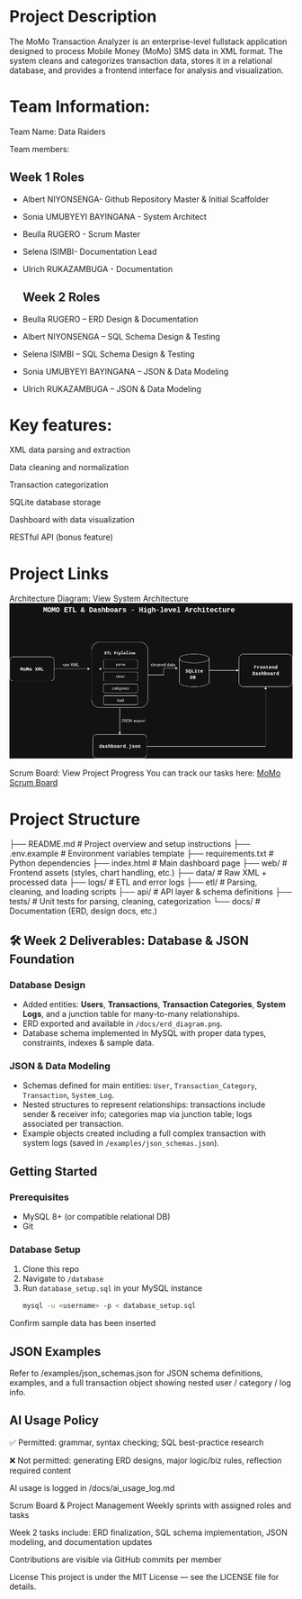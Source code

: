 # Project Description

The MoMo Transaction Analyzer is an enterprise-level fullstack application designed to process Mobile Money (MoMo) SMS data in XML format. The system cleans and categorizes transaction data, stores it in a relational database, and provides a frontend interface for analysis and visualization.


# Team Information:
Team Name: Data Raiders

Team members:
 ## Week 1 Roles
- Albert NIYONSENGA- Github Repository Master & Initial Scaffolder 
- Sonia UMUBYEYI BAYINGANA - System Architect
- Beulla RUGERO - Scrum Master
- Selena ISIMBI- Documentation Lead 
- Ulrich RUKAZAMBUGA - Documentation

  ## Week 2 Roles
- Beulla RUGERO – ERD Design & Documentation  
- Albert NIYONSENGA – SQL Schema Design & Testing  
- Selena ISIMBI – SQL Schema Design & Testing  
- Sonia UMUBYEYI BAYINGANA – JSON & Data Modeling  
- Ulrich RUKAZAMBUGA – JSON & Data Modeling 

# Key features:

XML data parsing and extraction

Data cleaning and normalization

Transaction categorization

SQLite database storage

Dashboard with data visualization

RESTful API (bonus feature)

# Project Links 
Architecture Diagram: View System Architecture 
![System Architecture](docs/architecture.png)

Scrum Board: View Project Progress
You can track our tasks here: [MoMo Scrum Board](https://github.com/users/brugero/projects/2/views/1)


# Project Structure
├── README.md # Project overview and setup instructions
├── .env.example # Environment variables template
├── requirements.txt # Python dependencies
├── index.html # Main dashboard page
├── web/ # Frontend assets (styles, chart handling, etc.)
├── data/ # Raw XML + processed data
├── logs/ # ETL and error logs
├── etl/ # Parsing, cleaning, and loading scripts
├── api/ # API layer & schema definitions
├── tests/ # Unit tests for parsing, cleaning, categorization
└── docs/ # Documentation (ERD, design docs, etc.)

## 🛠 Week 2 Deliverables: Database & JSON Foundation  

### Database Design  
- Added entities: **Users**, **Transactions**, **Transaction Categories**, **System Logs**, and a junction table for many-to-many relationships.  
- ERD exported and available in `/docs/erd_diagram.png`.  
- Database schema implemented in MySQL with proper data types, constraints, indexes & sample data.  

### JSON & Data Modeling  
- Schemas defined for main entities: `User`, `Transaction_Category`, `Transaction`, `System_Log`.  
- Nested structures to represent relationships: transactions include sender & receiver info; categories map via junction table; logs associated per transaction.  
- Example objects created including a full complex transaction with system logs (saved in `/examples/json_schemas.json`).  


## Getting Started
### Prerequisites  
- MySQL 8+ (or compatible relational DB)  
- Git  

### Database Setup  
1. Clone this repo  
2. Navigate to `/database`  
3. Run `database_setup.sql` in your MySQL instance  
   ```sh
   mysql -u <username> -p < database_setup.sql
Confirm sample data has been inserted

## JSON Examples
Refer to /examples/json_schemas.json for JSON schema definitions, examples, and a full transaction object showing nested user / category / log info.

## AI Usage Policy
✅ Permitted: grammar, syntax checking; SQL best-practice research

❌ Not permitted: generating ERD designs, major logic/biz rules, reflection required content

AI usage is logged in /docs/ai_usage_log.md

Scrum Board & Project Management
Weekly sprints with assigned roles and tasks

Week 2 tasks include: ERD finalization, SQL schema implementation, JSON modeling, and documentation updates

Contributions are visible via GitHub commits per member

License
This project is under the MIT License — see the LICENSE file for details.
